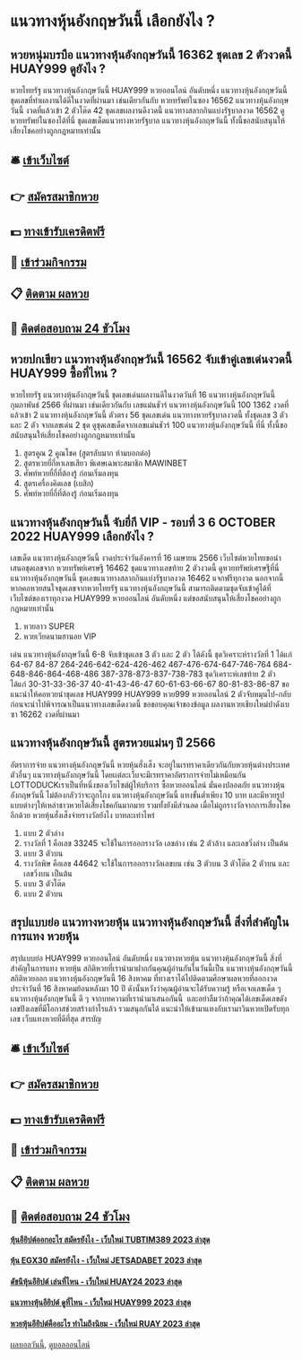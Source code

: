 # แนวทางหุ้นอังกฤษวันนี้ เลือกยังไง ?
## หวยหนุ่มบรบือ แนวทางหุ้นอังกฤษวันนี้ 16362 ชุดเลข 2 ตัวงวดนี้ HUAY999 ดูยังไง ?
หวยไทยรัฐ แนวทางหุ้นอังกฤษวันนี้ HUAY999 หวยออนไลน์ อันดับหนึ่ง แนวทางหุ้นอังกฤษวันนี้ ชุดเลขที่ทำผลงานได้ดีในงวดที่ผ่านมา เช่นเดียวกันกับ หวยทรัพย์ในซอง 16562 แนวทางหุ้นอังกฤษวันนี้ งวดที่แล้วเข้า 2 ตัวโต๊ด 42 ชุดเลขผลงานดีงวดนี้ แนวทางสลากกินแบ่งรัฐบาลงวด 16562 ดูหวยทรัพย์ในซองได้ที่นี่ ชุดเลขเด็ดแนวทางหวยรัฐบาล แนวทางหุ้นอังกฤษวันนี้ ทั้งนี้ขอสนับสนุนให้เสี่ยงโชคอย่างถูกกฎหมายเท่านั้น

## 🛎 [เข้าเว็บไซต์](https://bit.ly/3BG5bNw)
## 👉 [สมัครสมาชิกหวย](https://bit.ly/3BG5bNw)
## 💵 [ทางเข้ารับเครดิตฟรี](https://bit.ly/3C3mvgS)
## 👑 [เข้าร่วมกิจกรรม](https://bit.ly/3C3mvgS)
## 📋 [ติดตาม ผลหวย](https://bit.ly/3C3mvgS)
## 📱 [ติดต่อสอบถาม 24 ชัวโมง](https://bit.ly/3C3mvgS)

## หวยปกเขียว แนวทางหุ้นอังกฤษวันนี้ 16562 จับเข้าคู่เลขเด่นงวดนี้ HUAY999 ซื้อที่ไหน ?
หวยไทยรัฐ แนวทางหุ้นอังกฤษวันนี้ ชุดเลขเด่นผลงานดีในงวดวันที่ 16 แนวทางหุ้นอังกฤษวันนี้ กุมภาพันธ์ 2566 ที่ผ่านมา เช่นเดียวกันกับ เลขแม่นชัวร์ แนวทางหุ้นอังกฤษวันนี้ 100 1362 งวดที่แล้วเข้า 2 แนวทางหุ้นอังกฤษวันนี้ ตัวตรง 56 ชุดเลขเด่น แนวทางหวยรัฐบาลงวดนี้ ทั้งชุดเลข 3 ตัว และ 2 ตัว จากเลขเด่น 2 ชุด ดูชุดเลขเด็ดจากเลขแม่นชัวร์ 100 แนวทางหุ้นอังกฤษวันนี้ ที่นี่ ทั้งนี้ขอสนับสนุนให้เสี่ยงโชคอย่างถูกกฎหมายเท่านั้น
1. สูตรคูณ 2 คูณโชค (สูตรลับมาก ห้ามบอกต่อ)
2. สูตรหวยยี่กี่หาเลขเสียว พิเศษเฉพาะสมาชิก MAWINBET
3. ศัพท์หวยยี่กี่ที่ต้องรู้ ก่อนเริ่มลงทุน
4. สูตรเครื่องคิดเลข (เบสิก)
5. ศัพท์หวยยี่กี่ที่ต้องรู้ ก่อนเริ่มลงทุน

## แนวทางหุ้นอังกฤษวันนี้ จับยี่กี VIP - รอบที่ 3 6 OCTOBER 2022 HUAY999 เลือกยังไง ?
เลขเด็ด แนวทางหุ้นอังกฤษวันนี้ งวดประจำวันอังคารที่ 16 เมษายน 2566 เว็บไซต์หวยไทยขอนำเสนอชุดเลขจาก หวยทรัพย์เศรษฐี 16462 ชุดแนวทางเลขท้าย 2 ตัวงวดนี้ ดูหวยทรัพย์เศรษฐีที่นี่ แนวทางหุ้นอังกฤษวันนี้ ชุดเลขแนวทางสลากกินแบ่งรัฐบาลงวด 16462 แจกฟรีทุกงวด นอกจากนี้หากคอหวยสนใจชุดเลขจากหวยไทยรัฐ แนวทางหุ้นอังกฤษวันนี้ สามารถติดตามชุดจับเข้าคู่ได้ที่เว็บไซต์ของเราทุกงวด HUAY999 หวยออนไลน์ อันดับหนึ่ง แต่ขอสนับสนุนให้เสี่ยงโชคอย่างถูกกฎหมายเท่านั้น
1. หวยลาว SUPER
2. หวยเวียดนามฮานอย VIP

เด่น แนวทางหุ้นอังกฤษวันนี้ 6-8 จับเข้าชุดเลข 3 ตัว และ 2 ตัว ได้ดังนี้
ชุดวิเคราะห์รางวัลที่ 1 ได้แก่
64-67
84-87
264-246-642-624-426-462
467-476-674-647-746-764
684-648-846-864-468-486
387-378-873-837-738-783
ชุดวิเคราะห์เลขท้าย 2 ตัว ได้แก่
30-31-33-36-37
40-41-43-46-47
60-61-63-66-67
80-81-83-86-87
ขอแนะนำให้คอหวยนำชุดเลข HUAY999 HUAY999 หวย999 หวยออนไลน์ 2 ตัวจับหมุนไป-กลับ ก่อนจะนำไปพิจารณาเป็นแนวทางเลขเด็ดงวดนี้
ขอขอบคุณเจ้าของข้อมูล
ผลงานหวยเชียงใหม่ปาดังเบซา 16262 งวดที่ผ่านมา

## แนวทางหุ้นอังกฤษวันนี้ สูตรหวยแม่นๆ ปี 2566
อัตราการจ่าย แนวทางหุ้นอังกฤษวันนี้ หวยหุ้นฮั่งเส็ง จะอยู่ในเรทราคาเดียวกันกับหวยหุ้นต่างประเทศตัวอื่นๆ แนวทางหุ้นอังกฤษวันนี้ โดยเเต่ละเว็บจะมีเรทราคาอัตราการจ่ายไม่เหมือนกัน LOTTODUCKเราเป็นที่หนึ่งของเว็บไซต์ผู้ให้บริการ ซื้อหวยออนไลน์ มั่นคงปลอดภัย แนวทางหุ้นอังกฤษวันนี้ ไม่ต้องกลัวว่าจะถูกโกง แนวทางหุ้นอังกฤษวันนี้ แทงขั้นต่ำเพียง 10 บาท และมีหวยรูปแบบต่างๆให้เหล่าชาวหวยได้เสี่ยงโชคกันมากมาย รวมทั้งยังมีส่วนลด เมื่อไม่ถูกรางวัลจากการเสี่ยงโชคอีกด้วย
หวยหุ้นฮั่งเส็งจ่ายรางวัลยังไง บาทละเท่าไหร่
1. แบบ 2 ตัวล่าง
2. รางวัลที่ 1 คือเลข 33245 จะใช้ในการออกรางวัล เลขล่าง เช่น 2 ตัวล้าง และเลขวิ่งล่าง เป็นต้น
3. แบบ 3 ตัวบน
4. รางวัลพิษ คือเลข 44642 จะใช้ในการออกรางวัลเลขบน เช่น 3 ตัวบน 3 ตัวโต๊ด 2 ตัวบน และเลขวิ่งบน เป็นต้น
5. แบบ 3 ตัวโต๊ด
6. แบบ 2 ตัวบน

## สรุปแบบย่อ แนวทางหวยหุ้น แนวทางหุ้นอังกฤษวันนี้ สิ่งที่สำคัญในการแทง หวยหุ้น
สรุปแบบย่อ HUAY999 หวยออนไลน์ อันดับหนึ่ง แนวทางหวยหุ้น แนวทางหุ้นอังกฤษวันนี้ สิ่งที่สำคัญในการแทง หวยหุ้น สถิติหวยที่เรานำมาฝากกันคุณผู้อ่านกันในวันนี้เป็น แนวทางหุ้นอังกฤษวันนี้ สถิติหวยออก แนวทางหุ้นอังกฤษวันนี้ 16 สิงหาคม ที่ทางเราได้ไปติดตามศึกษาผลหวยที่ออกงวดประจำวันที่ 16 สิงหาคมย้อนหลังมา 10 ปี
ดังนั้นหวังว่าคุณผู้อ่านจะได้รับความรู้ หรือเจอเลขเด็ด ๆ แนวทางหุ้นอังกฤษวันนี้ ดี ๆ จากบทความที่เรานำมาเสนอกันนี้  และอย่าลืมว่าถ้าคุณได้เลขเด็ดเลขดังเลขปังเลขที่มีโอกาสช่วยสร้างกำไรแล้ว รวมสนุกกันได้ แนะนำให้เข้ามาแทงกับเรามาวินหวยเปิดรับทุกเลข เว็บแทงหวยที่ดีที่สุด
สารบัญ

## 🛎 [เข้าเว็บไซต์](https://bit.ly/3BG5bNw)
## 👉 [สมัครสมาชิกหวย](https://bit.ly/3BG5bNw)
## 💵 [ทางเข้ารับเครดิตฟรี](https://bit.ly/3C3mvgS)
## 👑 [เข้าร่วมกิจกรรม](https://bit.ly/3C3mvgS)
## 📋 [ติดตาม ผลหวย](https://bit.ly/3C3mvgS)
## 📱 [ติดต่อสอบถาม 24 ชัวโมง](https://bit.ly/3C3mvgS)

#### [หุ้นอียิปต์ออกอะไร สมัครยังไง - เว็บใหม่ TUBTIM389 2023 ล่าสุด](https://atom.io/themes/หุ้นอียิปต์ออกอะไร%20สมัครยังไง%20-%20เว็บใหม่%20tubtim389%202023%20ล่าสุด)
#### [หุ้น EGX30 สมัครยังไง - เว็บใหม่ JETSADABET 2023 ล่าสุด](https://atom.io/themes/หุ้น%20egx30%20สมัครยังไง%20-%20เว็บใหม่%20jetsadabet%202023%20ล่าสุด)
#### [ดัชนีหุ้นอียิปต์ เล่นที่ไหน - เว็บใหม่ HUAY24 2023 ล่าสุด](https://atom.io/themes/ดัชนีหุ้นอียิปต์%20เล่นที่ไหน%20-%20เว็บใหม่%20huay24%202023%20ล่าสุด)
#### [แนวทางหุ้นอียิปต์ ดูที่ไหน - เว็บใหม่ HUAY999 2023 ล่าสุด](https://atom.io/themes/แนวทางหุ้นอียิปต์%20ดูที่ไหน%20-%20เว็บใหม่%20huay999%202023%20ล่าสุด)
#### [หวยหุ้นอียิปต์คืออะไร ทำไมถึงนิยม - เว็บใหม่ RUAY 2023 ล่าสุด](https://atom.io/themes/หวยหุ้นอียิปต์คืออะไร%20ทำไมถึงนิยม%20-%20เว็บใหม่%20ruay%202023%20ล่าสุด)

[ผลบอลวันนี้](https://siamsport.tv "ผลบอลวันนี้"), [ดูบอลออนไลน์](https://siamsport.tv/ดูบอลสด "ดูบอลออนไลน์")